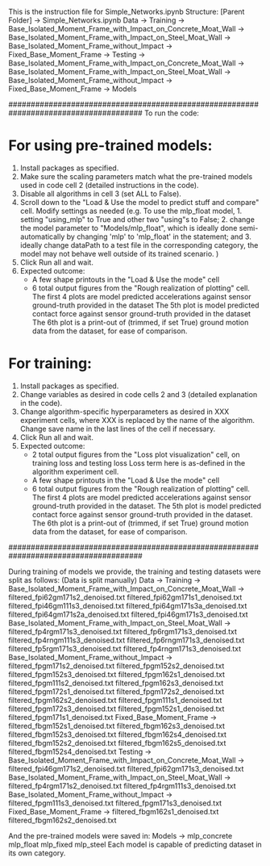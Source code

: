 This is the instruction file for Simple_Networks.ipynb
Structure: 
[Parent Folder] ->
	Simple_Networks.ipynb
	Data -> 
		Training ->
			Base_Isolated_Moment_Frame_with_Impact_on_Concrete_Moat_Wall -> 
				<Datasets for training under this category>
			Base_Isolated_Moment_Frame_with_Impact_on_Steel_Moat_Wall -> 
				<Datasets for training under this category>
			Base_Isolated_Moment_Frame_without_Impact -> 
				<Datasets for training under this category>
			Fixed_Base_Moment_Frame ->
				<Datasets for training under this category>
		Testing -> 
			Base_Isolated_Moment_Frame_with_Impact_on_Concrete_Moat_Wall -> 
				<Datasets for training under this category>
			Base_Isolated_Moment_Frame_with_Impact_on_Steel_Moat_Wall -> 
				<Datasets for training under this category>
			Base_Isolated_Moment_Frame_without_Impact -> 
				<Datasets for training under this category>
			Fixed_Base_Moment_Frame ->
				<Datasets for training under this category>
	Models
		<Saved models>

######################################################################################
To run the code: 

# For using pre-trained models: 
1. Install packages as specified.
2. Make sure the scaling parameters match what the pre-trained models used in code cell 2 (detailed instructions in the code).
3. Disable all algorithms in cell 3 (set ALL to False).
4. Scroll down to the "Load & Use the model to predict stuff and compare" cell. Modify settings as needed (e.g. To use the mlp_float model, 1. setting "using_mlp" to True and other two "using"s to False; 2. change the model parameter to "Models/mlp_float", which is ideally done semi-automatically by changing 'mlp' to 'mlp_float' in the statement; and 3. ideally change dataPath to a test file in the corresponding category, the model may not behave well outside of its trained scenario. )
5. Click Run all and wait. 
6. Expected outcome: 
	- A few shape printouts in the "Load & Use the mode" cell
	- 6 total output figures from the "Rough realization of plotting" cell. 
		The first 4 plots are model predicted accelerations against sensor ground-truth provided in the dataset
		The 5th plot is model predicted contact force against sensor ground-truth provided in the dataset
		The 6th plot is a print-out of (trimmed, if set True) ground motion data from the dataset, for ease of comparison. 
 
# For training: 
1. Install packages as specified.
2. Change variables as desired in code cells 2 and 3 (detailed explanation in the code). 
3. Change algorithm-specific hyperparameters as desired in XXX experiment cells, where XXX is replaced by the name of the algorithm. Change save name in the last lines of the cell if necessary. 
4. Click Run all and wait.
6. Expected outcome: 
	- 2 total output figures from the "Loss plot visualization" cell, on training loss and testing loss
		Loss term here is as-defined in the algorithm experiment cell. 
	- A few shape printouts in the "Load & Use the mode" cell
	- 6 total output figures from the "Rough realization of plotting" cell. 
		The first 4 plots are model predicted accelerations against sensor ground-truth provided in the dataset.
		The 5th plot is model predicted contact force against sensor ground-truth provided in the dataset.
		The 6th plot is a print-out of (trimmed, if set True) ground motion data from the dataset, for ease of comparison. 
 
######################################################################################

During training of models we provide, the training and testing datasets were split as follows: 
(Data is split manually)
Data -> 
	Training ->
		Base_Isolated_Moment_Frame_with_Impact_on_Concrete_Moat_Wall -> 
			filtered_fpi62gm171s2_denoised.txt
			filtered_fpi62gm171s1_denoised.txt
			filtered_fpi46gm111s3_denoised.txt
			filtered_fpi64gm171s3a_denoised.txt
			filtered_fpi64gm171s2a_denoised.txt
			filtered_fpi46gm171s3_denoised.txt
		Base_Isolated_Moment_Frame_with_Impact_on_Steel_Moat_Wall -> 
			filtered_fp4rgm171s3_denoised.txt
			filtered_fp6rgm171s3_denoised.txt
			filtered_fp4rngm111s3_denoised.txt
			filtered_fp6rngm171s3_denoised.txt
			filtered_fp5rgm171s3_denoised.txt
			filtered_fp4rngm171s3_denoised.txt
		Base_Isolated_Moment_Frame_without_Impact -> 
			filtered_fpgm171s2_denoised.txt
			filtered_fpgm152s2_denoised.txt
			filtered_fpgm152s3_denoised.txt
			filtered_fpgm162s1_denoised.txt
			filtered_fpgm111s2_denoised.txt
			filtered_fpgm162s3_denoised.txt
			filtered_fpgm172s1_denoised.txt
			filtered_fpgm172s2_denoised.txt
			filtered_fpgm162s2_denoised.txt
			filtered_fpgm111s1_denoised.txt
			filtered_fpgm172s3_denoised.txt
			filtered_fpgm152s1_denoised.txt
			filtered_fpgm171s1_denoised.txt
		Fixed_Base_Moment_Frame ->
			filtered_fbgm152s1_denoised.txt
			filtered_fbgm162s3_denoised.txt
			filtered_fbgm152s3_denoised.txt
			filtered_fbgm162s4_denoised.txt
			filtered_fbgm152s2_denoised.txt
			filtered_fbgm162s5_denoised.txt
			filtered_fbgm152s4_denoised.txt
	Testing -> 
		Base_Isolated_Moment_Frame_with_Impact_on_Concrete_Moat_Wall -> 
			filtered_fpi46gm171s2_denoised.txt
			filtered_fpi62gm171s3_denoised.txt
		Base_Isolated_Moment_Frame_with_Impact_on_Steel_Moat_Wall -> 
			filtered_fp4rgm171s2_denoised.txt
			filtered_fp4rgm111s3_denoised.txt
		Base_Isolated_Moment_Frame_without_Impact -> 
			filtered_fpgm111s3_denoised.txt
			filtered_fpgm171s3_denoised.txt
		Fixed_Base_Moment_Frame ->
			filtered_fbgm162s1_denoised.txt
			filtered_fbgm162s2_denoised.txt

And the pre-trained models were saved in: 
Models -> 
	mlp_concrete
	mlp_float
	mlp_fixed
	mlp_steel
Each model is capable of predicting dataset in its own category. 